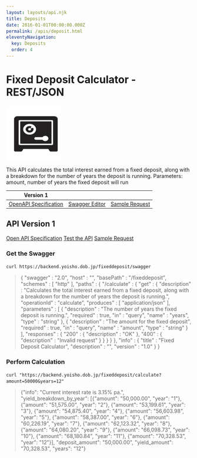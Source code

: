```yaml
---
layout: layouts/api.njk
title: Deposits
date: 2016-01-01T00:00:00.000Z
permalink: /apis/deposit.html
eleventyNavigation:
  key: Deposits
  order: 4
---
```


# Fixed Deposit Calculator - REST/JSON

![](/static/img/i7.png)

This API calculates the total interest earned from a fixed deposit, along with a breakdown for the number of years the deposit is running. Parameters: amount, number of years the fixed deposit will run

| Version 1| | |
|---|---|---|
| [OpenAPI Specification](https://backend.yoisho.dob.jp/fixeddeposit/swagger)| [Swagger Editor](https://editor.swagger.io/?url=https://backend.yoisho.dob.jp/fixeddeposit/swagger) | [Sample Request](https://backend.yoisho.dob.jp/fixeddeposit/calculate?years=10&amount=20000) |

## API Version 1
<a href="https://backend.yoisho.dob.jp/fixeddeposit/swagger" target="_new">Open API Specification</a>
<a href="https://editor.swagger.io/?url=https://backend.yoisho.dob.jp/fixeddeposit/swagger" target="_new">Test the API</a>
<a href="https://backend.yoisho.dob.jp/fixeddeposit/calculate?years=10&amount=20000" target="_new">Sample Request</a>


### Get the Swagger

`curl https://backend.yoisho.dob.jp/fixeddeposit/swagger`

> { "swagger" : "2.0", "host" : "", "basePath" : "/fixeddeposit", "schemes" : [ "http" ], "paths" : { "/calculate" : { "get" : { "description" : "Calculates the total interest earned from a fixed deposit, along with a breakdown for the number of years the deposit is running.", "operationId" : "calculate", "produces" : [ "application/json" ], "parameters" : [ { "description" : "The number of years the fixed deposit is running.", "required" : true, "in" : "query", "name" : "years", "type" : "string" }, { "description" : "The amount for the fixed deposit", "required" : true, "in" : "query", "name" : "amount", "type" : "string" } ], "responses" : { "200" : { "description" : "OK" }, "400" : { "description" : "Invalid request" } } } } }, "info" : { "title" : "Fixed Deposit Calculator", "description" : "", "version" : "1.0" } }

### Perform Calculation

`curl "https://backend.yoisho.dob.jp/fixeddeposit/calculate?amount=50000&years=12"`

> {"info": "Current interest rate is 3.15% pa.", "yield_breakdown_by_year": [{"amount": "50,000.00", "year": "1"}, {"amount": "51,575.00", "year": "2"}, {"amount": "53,199.61", "year": "3"}, {"amount": "54,875.40", "year": "4"}, {"amount": "56,603.98", "year": "5"}, {"amount": "58,387.00", "year": "6"}, {"amount": "60,226.19", "year": "7"}, {"amount": "62,123.32", "year": "8"}, {"amount": "64,080.20", "year": "9"}, {"amount": "66,098.73", "year": "10"}, {"amount": "68,180.84", "year": "11"}, {"amount": "70,328.53", "year": "12"}], "deposit_amount": "50,000.00", "yield_amount": "70,328.53", "years": "12"}